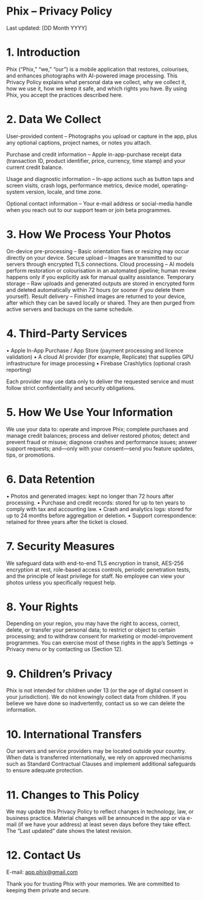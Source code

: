 # Phix – Privacy Policy
Last updated: [DD Month YYYY]

# 1. Introduction
Phix (“Phix,” “we,” “our”) is a mobile application that restores, colourises, and enhances photographs with AI-powered image processing. This Privacy Policy explains what personal data we collect, why we collect it, how we use it, how we keep it safe, and which rights you have. By using Phix, you accept the practices described here.

# 2. Data We Collect
User-provided content – Photographs you upload or capture in the app, plus any optional captions, project names, or notes you attach.

Purchase and credit information – Apple in-app-purchase receipt data (transaction ID, product identifier, price, currency, time stamp) and your current credit balance.

Usage and diagnostic information – In-app actions such as button taps and screen visits, crash logs, performance metrics, device model, operating-system version, locale, and time zone.

Optional contact information – Your e-mail address or social-media handle when you reach out to our support team or join beta programmes.

# 3. How We Process Your Photos
On-device pre-processing – Basic orientation fixes or resizing may occur directly on your device.
Secure upload – Images are transmitted to our servers through encrypted TLS connections.
Cloud processing – AI models perform restoration or colourisation in an automated pipeline; human review happens only if you explicitly ask for manual quality assistance.
Temporary storage – Raw uploads and generated outputs are stored in encrypted form and deleted automatically within 72 hours (or sooner if you delete them yourself).
Result delivery – Finished images are returned to your device, after which they can be saved locally or shared. They are then purged from active servers and backups on the same schedule.

# 4. Third-Party Services
• Apple In-App Purchase / App Store (payment processing and licence validation)
• A cloud AI provider (for example, Replicate) that supplies GPU infrastructure for image processing
• Firebase Crashlytics (optional crash reporting)

Each provider may use data only to deliver the requested service and must follow strict confidentiality and security obligations.

# 5. How We Use Your Information
We use your data to: operate and improve Phix; complete purchases and manage credit balances; process and deliver restored photos; detect and prevent fraud or misuse; diagnose crashes and performance issues; answer support requests; and—only with your consent—send you feature updates, tips, or promotions.

# 6. Data Retention
• Photos and generated images: kept no longer than 72 hours after processing.
• Purchase and credit records: stored for up to ten years to comply with tax and accounting law.
• Crash and analytics logs: stored for up to 24 months before aggregation or deletion.
• Support correspondence: retained for three years after the ticket is closed.

# 7. Security Measures
We safeguard data with end-to-end TLS encryption in transit, AES-256 encryption at rest, role-based access controls, periodic penetration tests, and the principle of least privilege for staff. No employee can view your photos unless you specifically request help.

# 8. Your Rights
Depending on your region, you may have the right to access, correct, delete, or transfer your personal data; to restrict or object to certain processing; and to withdraw consent for marketing or model-improvement programmes. You can exercise most of these rights in the app’s Settings → Privacy menu or by contacting us (Section 12).

# 9. Children’s Privacy
Phix is not intended for children under 13 (or the age of digital consent in your jurisdiction). We do not knowingly collect data from children. If you believe we have done so inadvertently, contact us so we can delete the information.

# 10. International Transfers
Our servers and service providers may be located outside your country. When data is transferred internationally, we rely on approved mechanisms such as Standard Contractual Clauses and implement additional safeguards to ensure adequate protection.

# 11. Changes to This Policy
We may update this Privacy Policy to reflect changes in technology, law, or business practice. Material changes will be announced in the app or via e-mail (if we have your address) at least seven days before they take effect. The “Last updated” date shows the latest revision.

# 12. Contact Us
E-mail: app.phix@gmail.com

Thank you for trusting Phix with your memories. We are committed to keeping them private and secure.
